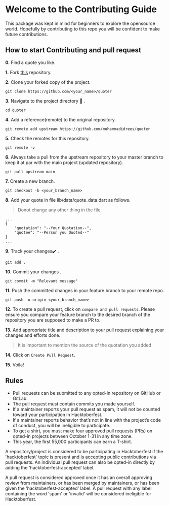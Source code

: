 # Welcome to the Contributing Guide

This package was kept in mind for beginners to explore the opensource world. Hopefully by contributing to this repo you will be confident to make future contributions.

## How to start Contributing and pull request

**0.** Find a quote you like.

**1.**  Fork [this](https://github.com/muhammadidrees/quoter) repository.

**2.**  Clone your forked copy of the project.

```
git clone https://github.com/<your_name>/quoter
```

**3.** Navigate to the project directory :file_folder: .

```
cd quoter
```

**4.** Add a reference(remote) to the original repository.

```
git remote add upstream https://github.com/muhammadidrees/quoter
```

**5.** Check the remotes for this repository.
```
git remote -v
```

**6.** Always take a pull from the upstream repository to your master branch to keep it at par with the main project (updated repository).

```
git pull upstream main
```

**7.** Create a new branch.

```
git checkout -b <your_branch_name>
```

**8.** Add your quote in file lib/data/quote_data.dart as follows.

> Donot change any other thing in the file

```
...
{
    "quotation": "--Your Quotation--", 
    "quotee": "--Person you Quoted--"
}
...
```


**9.** Track your changes:heavy_check_mark: .

```
git add . 
```

**10.** Commit your changes .

```
git commit -m "Relevant message"
```

**11.** Push the committed changes in your feature branch to your remote repo.
```
git push -u origin <your_branch_name>
```

**12.** To create a pull request, click on `compare and pull requests`. Please ensure you compare your feature branch to the desired branch of the repository you are supposed to make a PR to.


**13.** Add appropriate title and description to your pull request explaining your changes and efforts done.

> It is important to mention the source of the quotation you added


**14.** Click on `Create Pull Request`.


**15.** Voila!

## Rules
- Pull requests can be submitted to any opted-in repository on GitHub or GitLab.
- The pull request must contain commits you made yourself.
- If a maintainer reports your pull request as spam, it will not be counted toward your participation in Hacktoberfest.
- If a maintainer reports behavior that’s not in line with the project’s code of conduct, you will be ineligible to participate.
- To get a shirt, you must make four approved pull requests (PRs) on opted-in projects between October 1-31 in any time zone.
- This year, the first 55,000 participants can earn a T-shirt.

A repository/project is considered to be participating in Hacktoberfest if the 'hacktoberfest' topic is present and is accepting public contributions via pull requests. An individual pull request can also be opted-in directly by adding the 'hacktoberfest-accepted' label.

A pull request is considered approved once it has an overall approving review from maintainers, or has been merged by maintainers, or has been given the 'hacktoberfest-accepted' label. A pull request with any label containing the word 'spam' or 'invalid' will be considered ineligible for Hacktoberfest.
